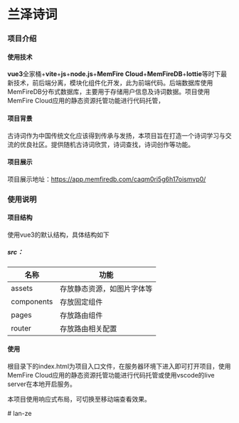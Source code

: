 # 兰泽诗词
### 项目介绍

#### 使用技术

  **vue3**全家桶+**vite**+**js**+**node.js**+**MemFire Cloud**+**MemFireDB**+**lottie**等时下最新技术，前后端分离，模块化组件化开发，此为前端代码。后端数据库使用MemFireDB分布式数据库，主要用于存储用户信息及诗词数据。项目使用MemFire Cloud应用的静态资源托管功能进行代码托管，

#### 项目背景

  古诗词作为中国传统文化应该得到传承与发扬，本项目旨在打造一个诗词学习与交流的优良社区。提供随机古诗词欣赏，诗词查找，诗词创作等功能。

#### 项目展示

  项目展示地址：https://app.memfiredb.com/caqm0ri5g6h17oismvp0/

### 使用说明

#### 项目结构

 使用vue3的默认结构，具体结构如下

##### src：

| 名称       | 功能                       |
| ---------- | -------------------------- |
| assets     | 存放静态资源，如图片字体等 |
| components | 存放固定组件               |
| pages      | 存放路由组件               |
| router     | 存放路由相关配置           |

####   使用

  根目录下的index.html为项目入口文件，在服务器环境下进入即可打开项目，使用MemFire Cloud应用的静态资源托管功能进行代码托管或使用vscode的live server在本地开启服务。

  本项目使用响应式布局，可切换至移动端查看效果。

  #   l a n - z e  
 